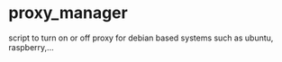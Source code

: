 # proxy_manager
script to turn on or off proxy for debian based systems such as ubuntu, raspberry,...
